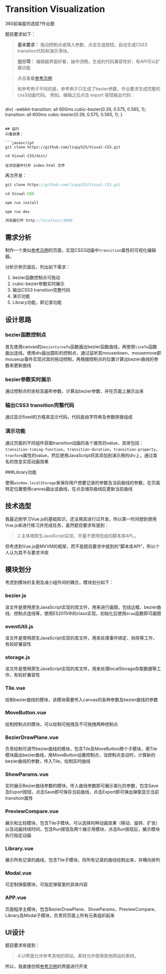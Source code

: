 # Transition Visualization

360前端星的选拔?作业题

题目要求如下：

> **基本要求：**
> 拖动控制点或填入参数，点击生成按钮，自动生成CSS3 transition代码和演示滑块。

> **加分项：**
> 编辑器界面好看，操作流畅，生成的代码兼容性好，有API可以扩展功能

> 点击查看[参考示例](http://cubic-bezier.com/)

> 和参考例子不同的是，参考例子只生成了bezier参数，作业要求生成完整的css3动画代码。 例如，编辑之后点击 export 按钮输出代码：

> ```css
div{
  -webkit-transition: all 600ms cubic-bezier(0.39, 0.575, 0.565, 1);
  transition: all 600ms cubic-bezier(0.39, 0.575, 0.565, 1);
}
```

## 运行
只看效果：

```javascript
git clone https://github.com/liupy525/Visual-CSS.git

cd Visual-CSS/dist/

在浏览器中打开 index.html 文件
```

再次开发：

```javascript
git clone https://github.com/liupy525/Visual-CSS.git

cd Visual-CSS

npm run install

npm run dev

浏览器打开 http://localhost:8080
```

## 需求分析



制作一个类似[参考示例](http://cubic-bezier.com/)的页面，实现CSS3动画中`transition`属性的可视化编辑器。

分析示例页面后，列出如下需求：

1. bezier函数控制点可拖动
2. cubic-bezier参数实时展示
3. 输出CSS3 transition完整代码
2. 演示功能
4. Library功能，即记录功能

## 设计思路

### bezier函数控制点

首先使用canvas的`bezierCurveTo`函数画出bezier函数曲线，再使用`lineTo`函数画出连线，使用div画出圆形的控制点，通过监听其mousedown、mousemove即mouseup事件实现对其的拖动控制，再根据控制点的位置计算出bezier曲线的参数来更新曲线

### bezier参数实时展示

通过控制点的坐标及画布参数，计算出bezier参数，并在页面上展示出来

### 输出CSS3 transition完整代码

通过显示fixed的方框来显示代码，代码是由字符串及参数拼接组成

### 演示功能

通过页面的不同组件获取transition动画的各个属性的value，具体包括：`transition-timing-function`，`transition-duration`，`transition-property`，`tranform`属性的value，然后使用JavaScript将其添加到演示用的div上，通过类名的改变实现动画效果

###Library功能

使用`window.localStorage`来保存用户想要记录的参数及当前曲线的参数，在页面特定位置使用canvas画出该曲线，在点击储存曲线后更新当前曲线

## 技术选型

我最近刚学习Vue.js的基础知识，还没用其进行过开发，所以第一时间想到使用Vue.js来进行练习并完成任务，虽然题目要求有提到：

> 2.主体用原生JavaScript实现，尽量不使用现成的脚本库API。。

但考虑到Vue.js是MVVM的框架，而不是题目要求中提到的“脚本库API”，所以个人认为其不与要求冲突

## 模块划分

考虑到模块的复用及减小组件间的耦合，模块划分如下：

### bezier.js

该文件是使用原生JavaScript实现的库文件，用来进行画图，包括边框、bezier曲线、控制点连线等，使用ES2015中的class实现，初始化后使用`draw`函数即可画图

### eventUtil.js

该文件是使用原生JavaScript实现的库文件，用来处理事件绑定、拆除等工作，有较好兼容性

### storage.js

该文件是使用原生JavaScript实现的库文件，用来处理localStorage存取数据等工作，有较好兼容性

### Tile.vue

绘制bezier曲线的模块，该模块需要传入canvas的各种参数及bezier曲线的参数

### MoveButton.vue

绘制控制点的模块，可以绘制可拖拽及不可拖拽两种控制点

### BezierDrawPlane.vue

负责绘制可调节bezier曲线的模块，包含Tile及MoveButton两个子模块，用Tile模块画出bezier曲线，用MoveButton设置控制点，当控制点变动时，计算新的bezier曲线的参数，传入Tile，绘制实时曲线

### ShowParams.vue

实时展示Bezier曲线参数的模块，传入曲线参数即可展示美化的参数，包含Save及Export按钮，点击Save即可保存当前曲线，点击Export即可弹出弹窗显示当前transitoin属性

### PreviewCompare.vue

展示和比较模块，包含Tile子模块，可以选择何种动画效果（移动、旋转、扩张）以及动画持续时间，包含Run按钮及两个展示用模块，点击Run按钮后，展示模块执行指定动画

### Library.vue

展示所有记录的曲线，包含Tile子模块，将所有记录的曲线绘制出来，并横向排列

### Modal.vue

可定制弹窗模块，可指定弹窗里的具体内容

### APP.vue

页面程序主模块，包含BezierDrawPlane、ShowParams、PreviewCompare、Library及Modal子模块，负责将页面上所有元素组织起来

## UI设计

题目要求有提到：

> 4.UI界面允许参考其他的网站，素材允许使用其他网站的素材。

所以，我直接仿照[参考示例](http://cubic-bezier.com/)的界面进行开发
